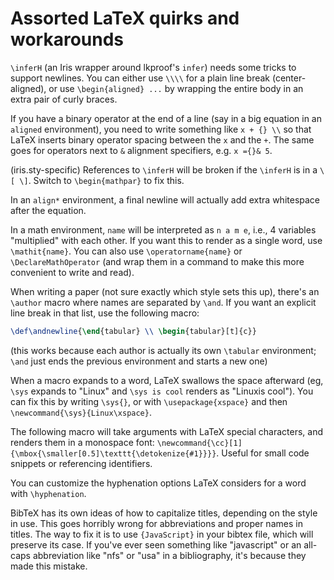 # Assorted LaTeX quirks and workarounds

`\inferH` (an Iris wrapper around lkproof's `infer`) needs some tricks to
support newlines. You can either use `\\\\` for a plain line break
(center-aligned), or use `\begin{aligned} ...` by wrapping the entire body in
an extra pair of curly braces.

If you have a binary operator at the end of a line (say in a big equation in an
`aligned` environment), you need to write something like `x + {} \\` so
that LaTeX inserts binary operator spacing between the `x` and the `+`.
The same goes for operators next to `&` alignment specifiers, e.g.
`x ={}& 5`.

(iris.sty-specific) References to `\inferH` will be broken if the `\inferH` is
in a `\[ \]`. Switch to `\begin{mathpar}` to fix this.

In an `align*` environment, a final newline will actually add extra whitespace
after the equation.

In a math environment, `name` will be interpreted as `n a m e`, i.e., 4
variables "multiplied" with each other. If you want this to render as a single
word, use `\mathit{name}`. You can also use `\operatorname{name}` or
`\DeclareMathOperator` (and wrap them in a command to make this more convenient
to write and read).

When writing a paper (not sure exactly which style sets this up), there's an
`\author` macro where names are separated by `\and`. If you want an explicit
line break in that list, use the following macro:

```tex
\def\andnewline{\end{tabular} \\ \begin{tabular}[t]{c}}
```

(this works because each author is actually its own `\tabular` environment;
`\and` just ends the previous environment and starts a new one)

When a macro expands to a word, LaTeX swallows the space afterward (eg, `\sys`
expands to "Linux" and `\sys is cool` renders as "Linuxis cool"). You can fix
this by writing `\sys{}`, or with `\usepackage{xspace}` and then
`\newcommand{\sys}{Linux\xspace}`.

The following macro will take arguments with LaTeX special characters, and
renders them in a monospace font:
`\newcommand{\cc}[1]{\mbox{\smaller[0.5]\texttt{\detokenize{#1}}}}`. Useful for
small code snippets or referencing identifiers.

You can customize the hyphenation options LaTeX considers for a word with
`\hyphenation`.

BibTeX has its own ideas of how to capitalize titles, depending on the style in
use. This goes horribly wrong for abbreviations and proper names in titles. The
way to fix it is to use `{JavaScript}` in your bibtex file, which will preserve
its case. If you've ever seen something like "javascript" or an all-caps
abbreviation like "nfs" or "usa" in a bibliography, it's because they made this
mistake.
